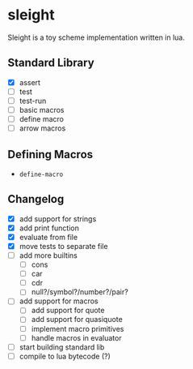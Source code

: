 # sleight

Sleight is a toy scheme implementation written in lua.

## Standard Library

- [X] assert
- [ ] test
- [ ] test-run
- [ ] basic macros
- [ ] define macro
- [ ] arrow macros

## Defining Macros

- `define-macro`

## Changelog

- [X] add support for strings
- [X] add print function
- [X] evaluate from file
- [X] move tests to separate file
- [ ] add more builtins
  - [ ] cons
  - [ ] car
  - [ ] cdr
  - [ ] null?/symbol?/number?/pair?
- [ ] add support for macros
  - [ ] add support for quote
  - [ ] add support for quasiquote
  - [ ] implement macro primitives
  - [ ] handle macros in evaluator
- [ ] start building standard lib
- [ ] compile to lua bytecode (?)
